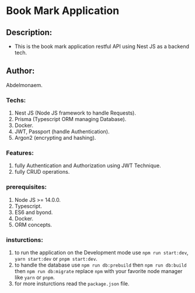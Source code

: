 # Book Mark Application

## Description:

- This is the book mark application restful API using Nest JS as a backend tech.

## Author:

Abdelmonaem.

### Techs:

1. Nest JS (Node JS framework to handle Requests).
2. Prisma (Typescript ORM managing Database).
3. Docker.
4. JWT, Passport (handle Authentication).
5. Argon2 (encrypting and hashing).

### Features:

1. fully Authentication and Authorization using JWT Technique.
2. fully CRUD operations.

### prerequisites:

1. Node JS >= 14.0.0.
2. Typescript.
3. ES6 and byond.
4. Docker.
5. ORM concepts.

### insturctions:

1. to run the application on the Development mode use `npm run start:dev`, `yarn start:dev` or `pnpm start:dev`.
2. to handle the database use `npm run db:prebuild` then `npm run db:build` then `npm run db:migrate` replace `npm` with your favorite node manager like `yarn` or `pnpm`.
3. for more insturctions read the `package.json` file.

